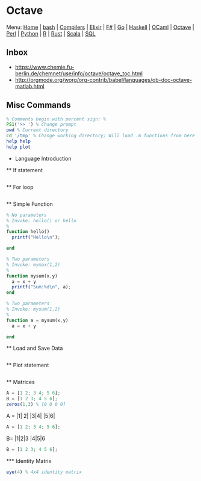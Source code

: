 # Octave


Menu: [Home](README.md) | [bash](bash.md) | [Compilers](compilers.md) | [Elixir](elixir.md) |  [F#](fsharp.ms) | [Go](go.md) | [Haskell](haskell.md) | [OCaml](ocaml.md) | [Octave](octave.md) | [Perl](perl.md) | [Python](python.md) | [R](r.md) | [Rust](rust.md) | [Scala](scala.md)  | [SQL](sql.md)

## Inbox
+ https://www.chemie.fu-berlin.de/chemnet/use/info/octave/octave_toc.html
+ http://orgmode.org/worg/org-contrib/babel/languages/ob-doc-octave-matlab.html

## Misc Commands
```octave
% Comments begin with percent sign: %
PS1('>> ') % Change prompt
pwd % Current directory
cd '/tmp' % Change working directory; Will load .m functions from here
help help
help plot
```

* Language Introduction

** If statement
```octave

```

** For loop
```octave

```

** Simple Function
```octave
% No parameters
% Invoke: hello() or hello
%
function hello()
  printf("Hello\n");

end

% Two parameters
% Invoke: mymax(1,2)
%
function mysum(x,y)
  a = x + y
  printf("Sum:%d\n", a);
end

% Two parameters
% Invoke: mysum(1,2)
%
function a = mysum(x,y)
  a = x + y

end
```

** Load and Save Data
```octave

```

** Plot statement
```octave

```

** Matrices
```octave
A = [1 2; 3 4; 5 6];
B = [1 2 3; 4 5 6];
zeros(1,3) % [0 0 0 0]
```

A = 
|1| 2|
|3|4|
|5|6|
```octave
A = [1 2; 3 4; 5 6];
```

B=
|1|2|3
|4|5|6
```octave
B = [1 2 3; 4 5 6];
```
*** Identity Matrix
```octave
eye(4) % 4x4 identity matrix
```
